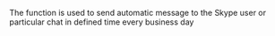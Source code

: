 The function is used to send automatic message to the Skype user or particular chat in defined time every business day
